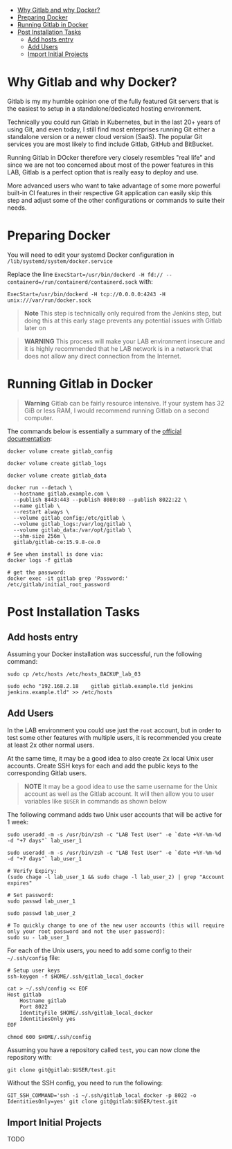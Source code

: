 
- [Why Gitlab and why Docker?](#why-gitlab-and-why-docker)
- [Preparing Docker](#preparing-docker)
- [Running Gitlab in Docker](#running-gitlab-in-docker)
- [Post Installation Tasks](#post-installation-tasks)
  - [Add hosts entry](#add-hosts-entry)
  - [Add Users](#add-users)
  - [Import Initial Projects](#import-initial-projects)


# Why Gitlab and why Docker?

Gitlab is my my humble opinion one of the fully featured Git servers that is the easiest to setup in a standalone/dedicated hosting environment.

Technically you could run Gitlab in Kubernetes, but in the last 20+ years of using Git, and even today, I still find most enterprises running Git either a standalone version or a newer cloud version (SaaS). The popular Git services you are most likely to find include Gitlab, GitHub and BitBucket.

Running Gitlab in DOcker therefore very closely resembles "real life" and since we are not too concerned about most of the power features in this LAB, Gitlab is a perfect option that is really easy to deploy and use.

More advanced users who want to take advantage of some more powerful built-in CI features in their respective Git application can easily skip this step and adjust some of the other configurations or commands to suite their needs.

# Preparing Docker

You will need to edit your systemd Docker configuration in `/lib/systemd/system/docker.service`

Replace the line `ExecStart=/usr/bin/dockerd -H fd:// --containerd=/run/containerd/containerd.sock` with:

```text
ExecStart=/usr/bin/dockerd -H tcp://0.0.0.0:4243 -H unix:///var/run/docker.sock
```

> **Note**
> This step is technically only required from the Jenkins step, but doing this at this early stage prevents any potential issues with Gitlab later on 

> **WARNING**
> This process will make your LAB environment insecure and it is highly recommended that he LAB network is in a network that does not allow any direct connection from the Internet. 

# Running Gitlab in Docker

> **Warning**
> Gitlab can be fairly resource intensive. If your system has 32 GiB or less RAM, I would recommend running Gitlab on a second computer.

The commands below is essentially a summary of the [official documentation](https://docs.gitlab.com/ee/install/docker.html):

```shell
docker volume create gitlab_config

docker volume create gitlab_logs

docker volume create gitlab_data

docker run --detach \
  --hostname gitlab.example.com \
  --publish 8443:443 --publish 8080:80 --publish 8022:22 \
  --name gitlab \
  --restart always \
  --volume gitlab_config:/etc/gitlab \
  --volume gitlab_logs:/var/log/gitlab \
  --volume gitlab_data:/var/opt/gitlab \
  --shm-size 256m \
  gitlab/gitlab-ce:15.9.8-ce.0

# See when install is done via:
docker logs -f gitlab

# get the password:
docker exec -it gitlab grep 'Password:' /etc/gitlab/initial_root_password
```

# Post Installation Tasks

## Add hosts entry

Assuming your Docker installation was successful, run the following command:

```shell
sudo cp /etc/hosts /etc/hosts_BACKUP_lab_03

sudo echo "192.168.2.18    gitlab gitlab.example.tld jenkins jenkins.example.tld" >> /etc/hosts
```

## Add Users

In the LAB environment you could use just the `root` account, but in order to test some other features with multiple users, it is recommended you create at least 2x other normal users.

At the same time, it may be a good idea to also create 2x local Unix user accounts. Create SSH keys for each and add the public keys to the corresponding Gitlab users.

> **NOTE**
> It may be a good idea to use the same username for the Unix account as well as the Gitlab account. It will then allow you to user variables like `$USER` in commands as shown below

The following command adds two Unix user accounts that will be active for 1 week:

```shell
sudo useradd -m -s /usr/bin/zsh -c "LAB Test User" -e `date +%Y-%m-%d -d "+7 days"` lab_user_1

sudo useradd -m -s /usr/bin/zsh -c "LAB Test User" -e `date +%Y-%m-%d -d "+7 days"` lab_user_1

# Verify Expiry:
(sudo chage -l lab_user_1 && sudo chage -l lab_user_2) | grep "Account expires"

# Set password:
sudo passwd lab_user_1

sudo passwd lab_user_2

# To quickly change to one of the new user accounts (this will require only your root password and not the user password):
sudo su - lab_user_1
```

For each of the Unix users, you need to add some config to their `~/.ssh/config` file:

```shell
# Setup user keys
ssh-keygen -f $HOME/.ssh/gitlab_local_docker

cat > ~/.ssh/config << EOF
Host gitlab
    Hostname gitlab
    Port 8022
    IdentityFile $HOME/.ssh/gitlab_local_docker
    IdentitiesOnly yes
EOF

chmod 600 $HOME/.ssh/config
```

Assuming you have a repository called `test`, you can now clone the repository with:

```shell
git clone git@gitlab:$USER/test.git
```

Without the SSH config, you need to run the following:

```shell
GIT_SSH_COMMAND='ssh -i ~/.ssh/gitlab_local_docker -p 8022 -o IdentitiesOnly=yes' git clone git@gitlab:$USER/test.git
```

## Import Initial Projects

TODO
